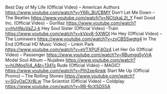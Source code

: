Best Day of My Life (Official Video) – American Authors  https://www.youtube.com/watch?v=Y66j_BUCBMY
Don’t Let Me Down – The Beatles  https://www.youtube.com/watch?v=NCtzkaL2t_Y
Feel Good Inc. (Official Video) - Gorillaz https://www.youtube.com/watch?v=HyHNuVaZJ-k
Hey Soul Sister (Official Video) -Train https://www.youtube.com/watch?v=kVpv8-5XWOI
Ho Hey (Official Video) – The Lumineers https://www.youtube.com/watch?v=zvCBSSwgtg4
In The End [Official HD Music Video] – Linkin Park	 https://www.youtube.com/watch?v=eVTXPUF4Oz4 
Let Her Go (Official Video) – Passenger https://www.youtube.com/watch?v=RBumgq5yVrA
Modal Soul Album – Nujabes https://www.youtube.com/watch?v=hUMpg1ii4_A&t=1341s
Rude (Official Video) – MAGIC! https://www.youtube.com/watch?v=PIh2xe4jnpk
Start Me Up (Official Promo) – The Rolling Stones https://www.youtube.com/watch?v=SGyOaCXr8Lw
The Scientist (Official Video) – Coldplay https://www.youtube.com/watch?v=RB-RcX5DS5A
